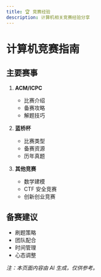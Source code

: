 ```yaml
---
title: 🏆 竞赛经验
description: 计算机相关竞赛经验分享
---
```


# 计算机竞赛指南

## 主要赛事

1. **ACM/ICPC**

   - 比赛介绍
   - 备赛攻略
   - 解题技巧

2. **蓝桥杯**

   - 比赛类型
   - 备赛资源
   - 历年真题

3. **其他竞赛**
   - 数学建模
   - CTF 安全竞赛
   - 创新创业竞赛

## 备赛建议

- 刷题策略
- 团队配合
- 时间管理
- 心态调整

_注：本页面内容由 AI 生成，仅供参考。_

